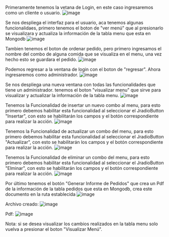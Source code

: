 Primeramente tenemos la vetana de Login, en este caso ingresaremos como un cliente o usuario.
![image](https://github.com/user-attachments/assets/5528f4a4-6371-4c4a-aa2c-60df9c5f98fc)

Se nos despliega el interfaz para el usuario, aca tenemos algunas funcionalidaes, primero tenemos el boton de "ver menú" que al presionarlo se visualizara y actualiza la información de la tabla menu que esta en Mongodb
![image](https://github.com/user-attachments/assets/ea8a6e92-d321-43dc-baea-193186c44e03)

Tambien tenemos el boton de ordenar pedido, pero primero ingresamos el nombre del combo de alguna comida que se visualiza en el menu, una vez hecho esto se guardara el pedido.
![image](https://github.com/user-attachments/assets/f7f8bdbc-a076-4549-ad49-fc4b61300dbd)

Podemos regresar a la ventana de login con el boton de "regresar". Ahora ingresaremos como administrador.
![image](https://github.com/user-attachments/assets/f37ec3cc-044d-40c7-83f1-1e5c91ed4900)

Se nos despliega una nueva ventana con todas las funcionalidades que tiene un administrador. tenemos el boton "visualizar menu" que sirve para visualizar y actualizar la información de la tabla menu.
![image](https://github.com/user-attachments/assets/d7272604-452c-419a-a3ea-a800242fc839)

Tenemos la Funcionalidad de insertar un nuevo combo al menu, para esto primero debemos habilitar esta funcionalidad al seleccionar el JradioButton "Insertar", con esto se habilitarán los campos y el botón correspondiente para realizar la acción.
![image](https://github.com/user-attachments/assets/c092ddf5-26c1-4ec7-a3fd-674d90285ec5)

Tenemos la Funcionalidad de actualizar un combo del menu, para esto primero debemos habilitar esta funcionalidad al seleccionar el JradioButton "Actualizar", con esto se habilitarán los campos y el botón correspondiente para realizar la acción.
![image](https://github.com/user-attachments/assets/15aa2279-c54d-47d3-9ccb-5d2e13aa999d)

Tenemos la Funcionalidad de eliminar un combo del menu, para esto primero debemos habilitar esta funcionalidad al seleccionar el JradioButton "Elminar", con esto se habilitarán los campos y el botón correspondiente para realizar la acción.
![image](https://github.com/user-attachments/assets/696abd1e-fe08-4ef3-95b0-0c672ff67441)

Por último tenemos el botón "Generar Informe de Pedidos" que crea un Pdf de la información de la tabla pedidos que esta en Mongodb, crea este documento en la ruta establecida
![image](https://github.com/user-attachments/assets/b50ecafa-bb75-47cd-8bdb-f7b4a062a13c)

Archivo creado:
![image](https://github.com/user-attachments/assets/ff1aa707-edf2-4e3b-9b70-d1779f1e0e3a)

Pdf:
![image](https://github.com/user-attachments/assets/0f4cfce1-ae93-4068-ae13-82d790049969)


Nota: si se desea visualizar los cambios realizados en la tabla menu solo vuelva a presionar el boton "Visualizar Menú".


